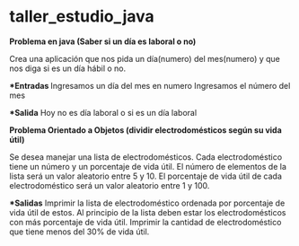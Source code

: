 # taller_estudio_java
<b>Problema en java (Saber si un día es laboral o no)</b>

Crea una aplicación que nos pida un día(numero) del mes(numero) y que nos diga si es un día hábil o no. 

<b>*Entradas </b>
Ingresamos un día del mes en numero
Ingresamos el número del mes 

<b>*Salida</b>
Hoy no es día laboral o si es un día laboral 


<b>Problema Orientado a Objetos (dividir electrodomésticos según su vida útil)</b>


Se desea manejar una lista de electrodomésticos. Cada electrodoméstico tiene un número y un porcentaje de vida útil. 
El número de elementos de la lista será un valor aleatorio entre 5 y 10. 
El porcentaje de vida útil de cada electrodoméstico será un valor aleatorio entre 1 y 100.

<b>*Salidas</b>
Imprimir la lista de electrodoméstico ordenada por porcentaje de vida útil de estos.
Al principio de la lista deben estar los electrodomésticos con más porcentaje de vida útil.
Imprimir la cantidad de electrodoméstico que tiene menos del 30% de vida útil.



